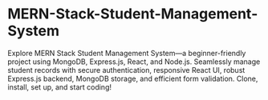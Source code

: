 # MERN-Stack-Student-Management-System
Explore MERN Stack Student Management System—a beginner-friendly project using MongoDB, Express.js, React, and Node.js. Seamlessly manage student records with secure authentication, responsive React UI, robust Express.js backend, MongoDB storage, and efficient form validation. Clone, install, set up, and start coding!
